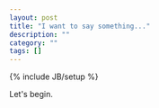 ```yaml
---
layout: post
title: "I want to say something..."
description: ""
category: ""
tags: []
---
```

{% include JB/setup %}

Let's begin.
